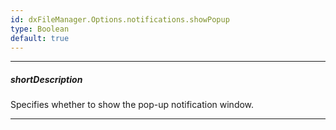 ```yaml
---
id: dxFileManager.Options.notifications.showPopup
type: Boolean
default: true
---
```

---
##### shortDescription
Specifies whether to show the pop-up notification window.

---
